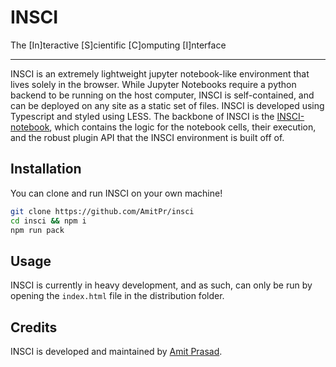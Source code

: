 # INSCI  
The \[In\]teractive \[S\]cientific \[C\]omputing \[I\]nterface  

---
INSCI is an extremely lightweight jupyter notebook-like environment that lives solely in the browser. While Jupyter Notebooks require a python backend to be running on the host computer, INSCI is self-contained, and can be deployed on any site as a static set of files. INSCI is developed using Typescript and styled using LESS. The backbone of INSCI is the [INSCI-notebook](https://github.com/AmitPr/insci-notebook), which contains the logic for the notebook cells, their execution, and the robust plugin API that the INSCI environment is built off of.

## Installation
You can clone and run INSCI on your own machine!
```bash
git clone https://github.com/AmitPr/insci
cd insci && npm i
npm run pack
```

## Usage
INSCI is currently in heavy development, and as such, can only be run by opening the `index.html` file in the distribution folder.

## Credits
INSCI is developed and maintained by [Amit Prasad](https://github.com/AmitPr).